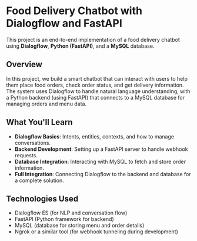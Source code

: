 # Food Delivery Chatbot with Dialogflow and FastAPI

This project is an end-to-end implementation of a food delivery chatbot using **Dialogflow**, **Python (FastAPI)**, and a **MySQL** database.

## Overview

In this project, we build a smart chatbot that can interact with users to help them place food orders, check order status, and get delivery information. The system uses Dialogflow to handle natural language understanding, with a Python backend (using FastAPI) that connects to a MySQL database for managing orders and menu data.

## What You'll Learn

- **Dialogflow Basics**: Intents, entities, contexts, and how to manage conversations.
- **Backend Development**: Setting up a FastAPI server to handle webhook requests.
- **Database Integration**: Interacting with MySQL to fetch and store order information.
- **Full Integration**: Connecting Dialogflow to the backend and database for a complete solution.

## Technologies Used

- Dialogflow ES (for NLP and conversation flow)
- FastAPI (Python framework for backend)
- MySQL (database for storing menu and order details)
- Ngrok or a similar tool (for webhook tunneling during development)
